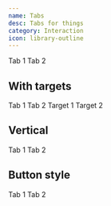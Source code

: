 ```yaml
---
name: Tabs
desc: Tabs for things
category: Interaction
icon: library-outline
---
```


<core-knobs element="core-tabs">
<core-tabs>
  <core-tab selected>Tab 1</core-tab>
  <core-tab>Tab 2</core-tab>
</core-tabs>
</core-knobs>

## With targets

<core-knobs element="core-tabs">
<core-tabs>
  <core-tab selected target="targetOne">Tab 1</core-tab>
  <core-tab target="targetTwo">Tab 2</core-tab>
</core-tabs>
<core-box id="targetOne">Target 1</core-box>
<core-box id="targetTwo">Target 2</core-box>
</core-knobs>

## Vertical

<core-knobs  element="core-tabs">
<core-tabs full vertical>
  <core-tab selected>Tab 1</core-tab>
  <core-tab>Tab 2</core-tab>
</core-tabs>
</core-knobs>

## Button style

<core-knobs  element="core-tabs">
<style>
  .buttons core-tab {
    border: 2px solid var(--core-color-ui);
    margin: 0;
    background: var(--core-color-white);
  }
  .buttons core-tab:not(:first-of-type) {
    border-left: 0; 
  }
  .buttons core-tab:first-of-type {
    border-top-left-radius: var(--core-border-radius-default);
    border-bottom-left-radius: var(--core-border-radius-default);
  }
  .buttons core-tab:last-of-type {
    border-top-right-radius: var(--core-border-radius-default);
    border-bottom-right-radius: var(--core-border-radius-default);
  }
  .buttons core-tab[selected] {
    background: var(--core-color-ui-weak);
  }
</style>
<core-tabs class="buttons">
  <core-tab selected target="targetOne">Tab 1</core-tab>
  <core-tab target="targetTwo">Tab 2</core-tab>
</core-tabs>
</core-knobs>
